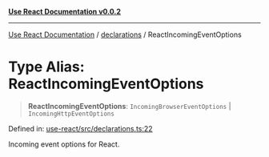 [**Use React Documentation v0.0.2**](../../README.md)

***

[Use React Documentation](../../modules.md) / [declarations](../README.md) / ReactIncomingEventOptions

# Type Alias: ReactIncomingEventOptions

> **ReactIncomingEventOptions**: `IncomingBrowserEventOptions` \| `IncomingHttpEventOptions`

Defined in: [use-react/src/declarations.ts:22](https://github.com/stonemjs/use-react/blob/d8ec502192c16b8752fc9e1bf85bd5600bcf9813/src/declarations.ts#L22)

Incoming event options for React.

